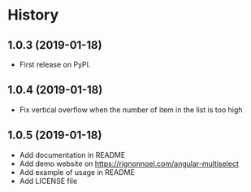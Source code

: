 # History

1.0.3 (2019-01-18)
------------------

* First release on PyPI.


1.0.4 (2019-01-18)
------------------

* Fix vertical overflow when the number of item in the list is too high


1.0.5 (2019-01-18)
------------------

* Add documentation in README
* Add demo website on https://rignonnoel.com/angular-multiselect
* Add example of usage in README
* Add LICENSE file
